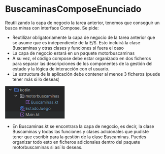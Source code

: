 # BuscaminasComposeEnunciado
Reutilizando la capa de negocio la tarea anterior, tenemos que conseguir un busca minas con  interface Compose. 
Se pide:
- Reutilizar obligatoriamente la capa de negocio  de la tarea anterior que se asume que es independiente de la E/S. Esto incluirá la clase Buscaminas y otras clases y funciones si fuera el caso
- La capa de negocio estará en un paquete motorbuscaminas
- A su vez, el código compose debe estar organizado en dos ficheros para separar las descripciones de los componentes de la gestión del estado y la lógica de interacción con el usuario.
- La estructura de la aplicación debe contener al menos 3 ficheros (puede tener más si lo deseas)

![estructura.png](estructura.png)

- En Buscaminas.kt se encontrara la capa de negocio, es decir, la clase Buscaminas y todas las funciones y clases adicionales que pudiste tener que escribir para la gestión de la clase Buscaminas. Puedes organizar todo esto en ficheros adicionales dentro del paquete motorbuscaminas si así lo deseas.

